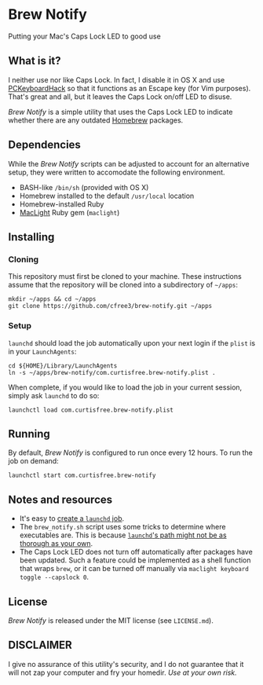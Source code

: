 Brew Notify
===========
Putting your Mac's Caps Lock LED to good use

What is it?
-----------

I neither use nor like Caps Lock. In fact, I disable it in OS X and use
[PCKeyboardHack][pckeyboardhack] so that it functions as an Escape key (for Vim purposes). That's
great and all, but it leaves the Caps Lock on/off LED to disuse.

_Brew Notify_ is a simple utility that uses the Caps Lock LED to indicate whether there are any
outdated [Homebrew][homebrew] packages.

Dependencies
------------

While the _Brew Notify_ scripts can be adjusted to account for an alternative setup, they were
written to accomodate the following environment.

* BASH-like `/bin/sh` (provided with OS X)
* Homebrew installed to the default `/usr/local` location
* Homebrew-installed Ruby
* [MacLight][maclight] Ruby gem (`maclight`)

[homebrew]: http://brew.sh
[maclight]: https://github.com/busyloop/maclight

Installing
----------

### Cloning

This repository must first be cloned to your machine. These instructions assume that the repository
will be cloned into a subdirectory of `~/apps`:

```shell
mkdir ~/apps && cd ~/apps
git clone https://github.com/cfree3/brew-notify.git ~/apps
```

### Setup

`launchd` should load the job automatically upon your next login if the `plist` is in your
`LaunchAgents`:

```shell
cd ${HOME}/Library/LaunchAgents
ln -s ~/apps/brew-notify/com.curtisfree.brew-notify.plist .
```

When complete, if you would like to load the job in your current session, simply ask `launchd` to do
so:

```shell
launchctl load com.curtisfree.brew-notify.plist
```

Running
-------

By default, _Brew Notify_ is configured to run once every 12 hours. To run the job on demand:

```shell
launchctl start com.curtisfree.brew-notify
```

Notes and resources
-------------------

* It's easy to [create a `launchd` job][launchd_job].
* The `brew_notify.sh` script uses some tricks to determine where executables are. This is because
  [`launchd`'s path might not be as thorough as your own][launchd_path].
* The Caps Lock LED does not turn off automatically after packages have been updated. Such a feature
  could be implemented as a shell function that wraps `brew`, or it can be turned off manually
  via `maclight keyboard toggle --capslock 0`.

License
-------
_Brew Notify_ is released under the MIT license (see `LICENSE.md`).

DISCLAIMER
----------
I give no assurance of this utility's security, and I do not guarantee that it will not zap your
computer and fry your homedir. _Use at your own risk._

[pckeyboardhack]: https://pqrs.org/macosx/keyremap4macbook/pckeyboardhack.html.en
[launchd_job]:    https://developer.apple.com/library/mac/documentation/MacOSX/Conceptual/BPSystemStartup/Chapters/CreatingLaunchdJobs.html
[launchd_path]:   http://forums.macrumors.com/showthread.php?t=1207405
